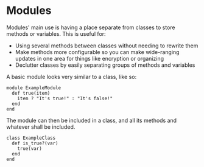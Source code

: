 # Modules

Modules' main use is having a place separate from classes to store methods or variables. This is useful for:

* Using several methods between classes without needing to rewrite them
* Make methods more configurable so you can make wide-ranging updates in one area for things like encryption or organizing
* Declutter classes by easily separating groups of methods and variables

A basic module looks very similar to a class, like so:

```
module ExampleModule
  def true(item)
    item ? "It's true!" : "It's false!"
  end
end
```

The module can then be included in a class, and all its methods and whatever shall be included.

```
class ExampleClass
  def is_true?(var)
    true(var)
  end
end
```
